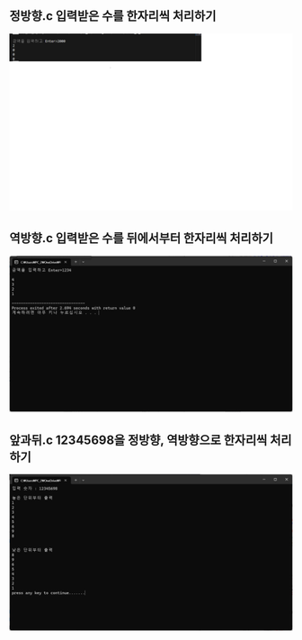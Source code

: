 ## 정방향.c 입력받은 수를 한자리씩 처리하기

![한자리씩 처리하기](./img/highlo01.png)

## 역방향.c 입력받은 수를 뒤에서부터 한자리씩 처리하기

![뒤에서부터 한자리씩 처리하기](./img/reverse.png)

## 앞과뒤.c 12345698을 정방향, 역방향으로 한자리씩 처리하기

![앞과 뒤에서부터 한자리씩 처리하기](./img/앞과뒤.png)
